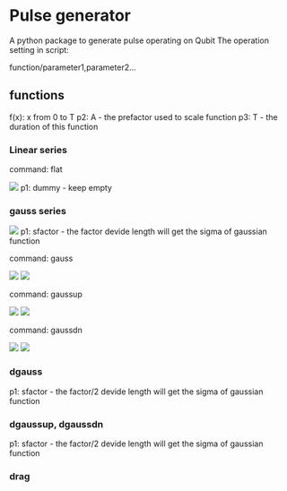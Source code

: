 # Pulse generator
A python package to generate pulse operating on Qubit 
The operation setting in script:

function/parameter1,parameter2...
## functions
f(x): x from 0 to T
p2: A - the prefactor used to scale function 
p3: T - the duration of this function
### Linear series
command: flat

<img src="https://render.githubusercontent.com/render/math?math=f(x)=p_2">
p1: dummy - keep empty

### gauss series
<img src="https://render.githubusercontent.com/render/math?math=f(x) = Ae^{-\frac{1}{2}(\frac{(x-x_0)}{\sigma}^2) }">
p1: sfactor - the factor devide length will get the sigma of gaussian function

command: gauss

<img src="https://render.githubusercontent.com/render/math?math=\sigma = \frac{T}{sfactor}">
<img src="https://render.githubusercontent.com/render/math?math=x_0 = \frac{T}{2}">

command: gaussup

<img src="https://render.githubusercontent.com/render/math?math=\sigma = \frac{T}{2*sfactor}">
<img src="https://render.githubusercontent.com/render/math?math=x_0 = T">

command: gaussdn

<img src="https://render.githubusercontent.com/render/math?math=\sigma = \frac{T}{2*sfactor}">
<img src="https://render.githubusercontent.com/render/math?math=x_0 = 0">


### dgauss
p1: sfactor - the factor/2 devide length will get the sigma of gaussian function

### dgaussup, dgaussdn
p1: sfactor - the factor/2 devide length will get the sigma of gaussian function


### drag
